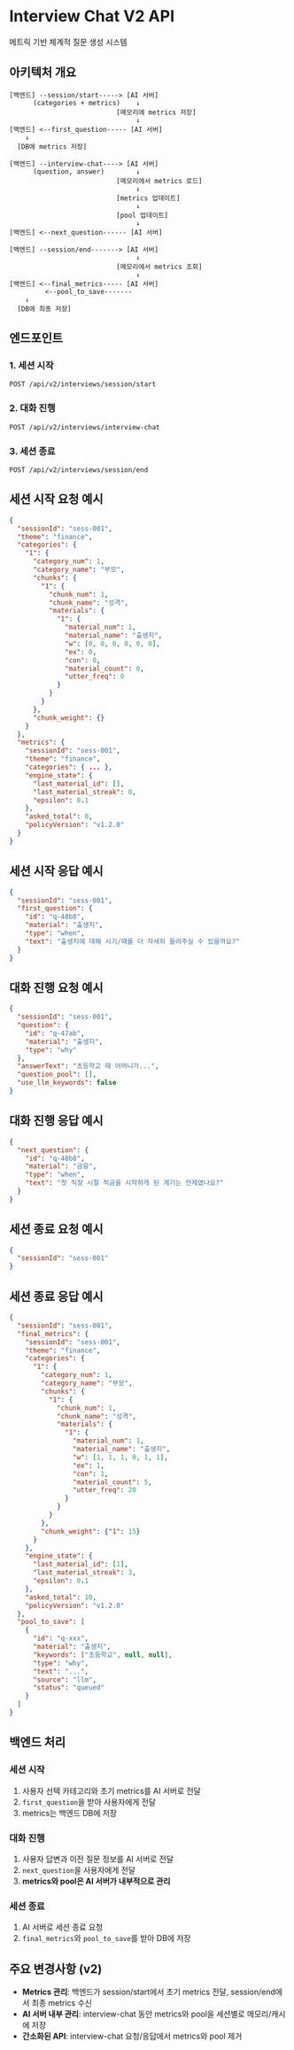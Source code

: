 # Interview Chat V2 API

메트릭 기반 체계적 질문 생성 시스템

## 아키텍처 개요

```
[백엔드] --session/start-----> [AI 서버]
      (categories + metrics)    ↓
                           [메모리에 metrics 저장]
                                ↓
[백엔드] <--first_question----- [AI 서버]
    ↓
  [DB에 metrics 저장]

[백엔드] --interview-chat----> [AI 서버]
      (question, answer)        ↓
                           [메모리에서 metrics 로드]
                                ↓
                           [metrics 업데이트]
                                ↓
                           [pool 업데이트]
                                ↓
[백엔드] <--next_question------ [AI 서버]

[백엔드] --session/end-------> [AI 서버]
                                ↓
                           [메모리에서 metrics 조회]
                                ↓
[백엔드] <--final_metrics----- [AI 서버]
         <--pool_to_save-------
    ↓
  [DB에 최종 저장]
```

## 엔드포인트

### 1. 세션 시작
`POST /api/v2/interviews/session/start`

### 2. 대화 진행
`POST /api/v2/interviews/interview-chat`

### 3. 세션 종료
`POST /api/v2/interviews/session/end`

## 세션 시작 요청 예시

```json
{
  "sessionId": "sess-001",
  "theme": "finance",
  "categories": {
    "1": {
      "category_num": 1,
      "category_name": "부모",
      "chunks": {
        "1": {
          "chunk_num": 1,
          "chunk_name": "성격",
          "materials": {
            "1": {
              "material_num": 1,
              "material_name": "출생지",
              "w": [0, 0, 0, 0, 0, 0],
              "ex": 0,
              "con": 0,
              "material_count": 0,
              "utter_freq": 0
            }
          }
        }
      },
      "chunk_weight": {}
    }
  },
  "metrics": {
    "sessionId": "sess-001",
    "theme": "finance",
    "categories": { ... },
    "engine_state": {
      "last_material_id": [],
      "last_material_streak": 0,
      "epsilon": 0.1
    },
    "asked_total": 0,
    "policyVersion": "v1.2.0"
  }
}
```

## 세션 시작 응답 예시

```json
{
  "sessionId": "sess-001",
  "first_question": {
    "id": "q-48b8",
    "material": "출생지",
    "type": "when",
    "text": "출생지에 대해 시기/때를 더 자세히 들려주실 수 있을까요?"
  }
}
```

## 대화 진행 요청 예시

```json
{
  "sessionId": "sess-001",
  "question": {
    "id": "q-47ab",
    "material": "출생지",
    "type": "why"
  },
  "answerText": "초등학교 때 어머니가...",
  "question_pool": [],
  "use_llm_keywords": false
}
```

## 대화 진행 응답 예시

```json
{
  "next_question": {
    "id": "q-48b8",
    "material": "금융",
    "type": "when",
    "text": "첫 직장 시절 적금을 시작하게 된 계기는 언제였나요?"
  }
}
```

## 세션 종료 요청 예시

```json
{
  "sessionId": "sess-001"
}
```

## 세션 종료 응답 예시

```json
{
  "sessionId": "sess-001",
  "final_metrics": {
    "sessionId": "sess-001",
    "theme": "finance",
    "categories": {
      "1": {
        "category_num": 1,
        "category_name": "부모",
        "chunks": {
          "1": {
            "chunk_num": 1,
            "chunk_name": "성격",
            "materials": {
              "1": {
                "material_num": 1,
                "material_name": "출생지",
                "w": [1, 1, 1, 0, 1, 1],
                "ex": 1,
                "con": 1,
                "material_count": 5,
                "utter_freq": 20
              }
            }
          }
        },
        "chunk_weight": {"1": 15}
      }
    },
    "engine_state": {
      "last_material_id": [1],
      "last_material_streak": 3,
      "epsilon": 0.1
    },
    "asked_total": 10,
    "policyVersion": "v1.2.0"
  },
  "pool_to_save": [
    {
      "id": "q-xxx",
      "material": "출생지",
      "keywords": ["초등학교", null, null],
      "type": "why",
      "text": "...",
      "source": "llm",
      "status": "queued"
    }
  ]
}
```

## 백엔드 처리

### 세션 시작
1. 사용자 선택 카테고리와 초기 metrics를 AI 서버로 전달
2. `first_question`을 받아 사용자에게 전달
3. metrics는 백엔드 DB에 저장

### 대화 진행
1. 사용자 답변과 이전 질문 정보를 AI 서버로 전달
2. `next_question`을 사용자에게 전달
3. **metrics와 pool은 AI 서버가 내부적으로 관리**

### 세션 종료
1. AI 서버로 세션 종료 요청
2. `final_metrics`와 `pool_to_save`를 받아 DB에 저장

## 주요 변경사항 (v2)

- **Metrics 관리**: 백엔드가 session/start에서 초기 metrics 전달, session/end에서 최종 metrics 수신
- **AI 서버 내부 관리**: interview-chat 동안 metrics와 pool을 세션별로 메모리/캐시에 저장
- **간소화된 API**: interview-chat 요청/응답에서 metrics와 pool 제거
